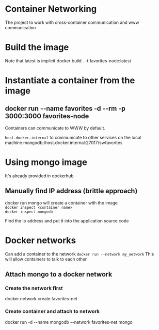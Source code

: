 # Container Networking
The project to work with cross-container communication and www communication

# Build the image
Note that latest is implicit
docker build . -t favorites-node:latest

# Instantiate a container from the image
docker run --name favorites -d --rm -p 3000:3000 favorites-node
---  

Containers can communicate to WWW by default.

`host.docker.internal` to communicate to other services on the local machine
mongodb:/host.docker.internal:27017/swfavorites

# Using mongo image
It's already provided in dockerhub

## Manually find IP address (brittle approach)
docker run mongo will create a container with the image  
`docker inspect <container name>`  
`docker inspect mongodb`

Find the ip address and put it into the application source code

# Docker networks
Can add a container to the network
`docker run --network my_network`
This will allow containers to talk to each other

## Attach mongo to a docker network
### Create the network first
docker network create favorites-net
### Create container and attach to network
docker run -d --name mongodb --network favorites-net mongo
